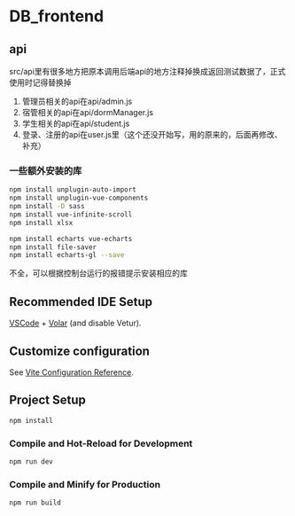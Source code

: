 # DB_frontend

## api
src/api里有很多地方把原本调用后端api的地方注释掉换成返回测试数据了，正式使用时记得替换掉

1. 管理员相关的api在api/admin.js
2. 宿管相关的api在api/dormManager.js
3. 学生相关的api在api/student.js
4. 登录、注册的api在user.js里（这个还没开始写，用的原来的，后面再修改、补充）

### 一些额外安装的库
```sh
npm install unplugin-auto-import
npm install unplugin-vue-components
npm install -D sass
npm install vue-infinite-scroll
npm install xlsx

npm install echarts vue-echarts
npm install file-saver
npm install echarts-gl --save

```
不全，可以根据控制台运行的报错提示安装相应的库

## Recommended IDE Setup

[VSCode](https://code.visualstudio.com/) + [Volar](https://marketplace.visualstudio.com/items?itemName=Vue.volar) (and disable Vetur).

## Customize configuration

See [Vite Configuration Reference](https://vitejs.dev/config/).

## Project Setup

```sh
npm install
```

### Compile and Hot-Reload for Development

```sh
npm run dev
```

### Compile and Minify for Production
```sh
npm run build
```
